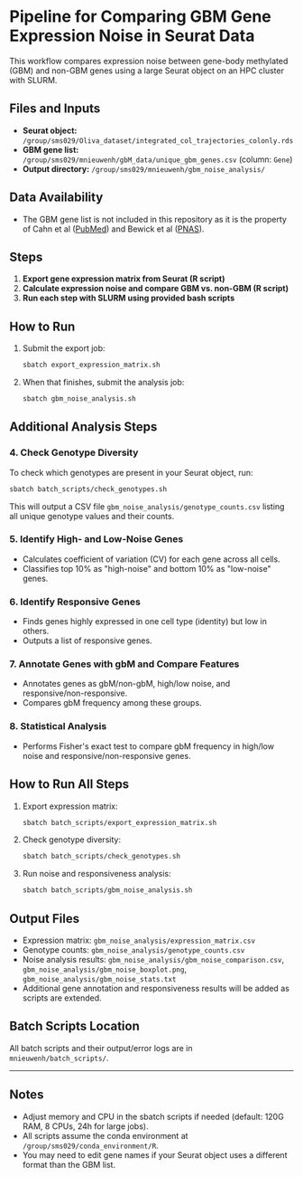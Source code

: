 # Pipeline for Comparing GBM Gene Expression Noise in Seurat Data

This workflow compares expression noise between gene-body methylated (GBM) and non-GBM genes using a large Seurat object on an HPC cluster with SLURM.

## Files and Inputs
- **Seurat object:** `/group/sms029/Oliva_dataset/integrated_col_trajectories_colonly.rds`
- **GBM gene list:** `/group/sms029/mnieuwenh/gbM_data/unique_gbm_genes.csv` (column: `Gene`)
- **Output directory:** `/group/sms029/mnieuwenh/gbm_noise_analysis/`

## Data Availability
- The GBM gene list is not included in this repository as it is the property of Cahn et al ([PubMed](https://pubmed.ncbi.nlm.nih.gov/39632087/)) and Bewick et al ([PNAS](https://www.pnas.org/doi/10.1073/pnas.1604666113)).

## Steps
1. **Export gene expression matrix from Seurat (R script)**
2. **Calculate expression noise and compare GBM vs. non-GBM (R script)**
3. **Run each step with SLURM using provided bash scripts**

## How to Run
1. Submit the export job:
   ```sh
   sbatch export_expression_matrix.sh
   ```
2. When that finishes, submit the analysis job:
   ```sh
   sbatch gbm_noise_analysis.sh
   ```

## Additional Analysis Steps

### 4. Check Genotype Diversity
To check which genotypes are present in your Seurat object, run:
```sh
sbatch batch_scripts/check_genotypes.sh
```
This will output a CSV file `gbm_noise_analysis/genotype_counts.csv` listing all unique genotype values and their counts.

### 5. Identify High- and Low-Noise Genes
- Calculates coefficient of variation (CV) for each gene across all cells.
- Classifies top 10% as "high-noise" and bottom 10% as "low-noise" genes.

### 6. Identify Responsive Genes
- Finds genes highly expressed in one cell type (identity) but low in others.
- Outputs a list of responsive genes.

### 7. Annotate Genes with gbM and Compare Features
- Annotates genes as gbM/non-gbM, high/low noise, and responsive/non-responsive.
- Compares gbM frequency among these groups.

### 8. Statistical Analysis
- Performs Fisher's exact test to compare gbM frequency in high/low noise and responsive/non-responsive genes.

## How to Run All Steps
1. Export expression matrix:
   ```sh
   sbatch batch_scripts/export_expression_matrix.sh
   ```
2. Check genotype diversity:
   ```sh
   sbatch batch_scripts/check_genotypes.sh
   ```
3. Run noise and responsiveness analysis:
   ```sh
   sbatch batch_scripts/gbm_noise_analysis.sh
   ```

## Output Files
- Expression matrix: `gbm_noise_analysis/expression_matrix.csv`
- Genotype counts: `gbm_noise_analysis/genotype_counts.csv`
- Noise analysis results: `gbm_noise_analysis/gbm_noise_comparison.csv`, `gbm_noise_analysis/gbm_noise_boxplot.png`, `gbm_noise_analysis/gbm_noise_stats.txt`
- Additional gene annotation and responsiveness results will be added as scripts are extended.

## Batch Scripts Location
All batch scripts and their output/error logs are in `mnieuwenh/batch_scripts/`.

---

## Notes
- Adjust memory and CPU in the sbatch scripts if needed (default: 120G RAM, 8 CPUs, 24h for large jobs).
- All scripts assume the conda environment at `/group/sms029/conda_environment/R`.
- You may need to edit gene names if your Seurat object uses a different format than the GBM list.
